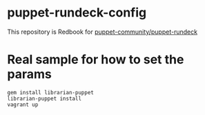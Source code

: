 # puppet-rundeck-config
This repository is Redbook for [puppet-community/puppet-rundeck](https://github.com/puppet-community/puppet-rundeck)

# Real sample for how to set the params

    gem install librarian-puppet
    librarian-puppet install
    vagrant up

